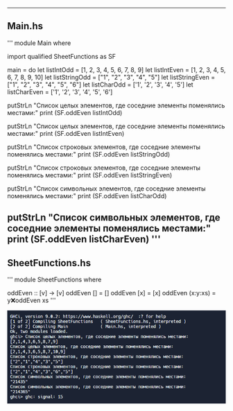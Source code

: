 ----------------------------
Main.hs
----------------------------
'''
module Main where

import qualified SheetFunctions as SF

main = do
  let listIntOdd = [1, 2, 3, 4, 5, 6, 7, 8, 9]
  let listIntEven = [1, 2, 3, 4, 5, 6, 7, 8, 9, 10]
  let listStringOdd = ["1", "2", "3", "4", "5"]
  let listStringEven = ["1", "2", "3", "4", "5", "6"]
  let listCharOdd = ['1', '2', '3', '4', '5']
  let listCharEven = ['1', '2', '3', '4', '5', '6']

  putStrLn "Список целых элементов, где соседние элементы поменялись местами:"
  print (SF.oddEven listIntOdd)

  putStrLn "Список целых элементов, где соседние элементы поменялись местами:"
  print (SF.oddEven listIntEven)

  putStrLn "Список строковых элементов, где соседние элементы поменялись местами:"
  print (SF.oddEven listStringOdd)

  putStrLn "Список строковых элементов, где соседние элементы поменялись местами:"
  print (SF.oddEven listStringEven)

  putStrLn "Список символьных элементов, где соседние элементы поменялись местами:"
  print (SF.oddEven listCharOdd)

  putStrLn "Список символьных элементов, где соседние элементы поменялись местами:"
  print (SF.oddEven listCharEven)
'''
----------------------------
SheetFunctions.hs
----------------------------
'''
module SheetFunctions where

oddEven :: [v] -> [v]
oddEven [] = []
oddEven [x] = [x]
oddEven (x:y:xs) = y:x:oddEven xs
'''

![Alt text](image.png)
